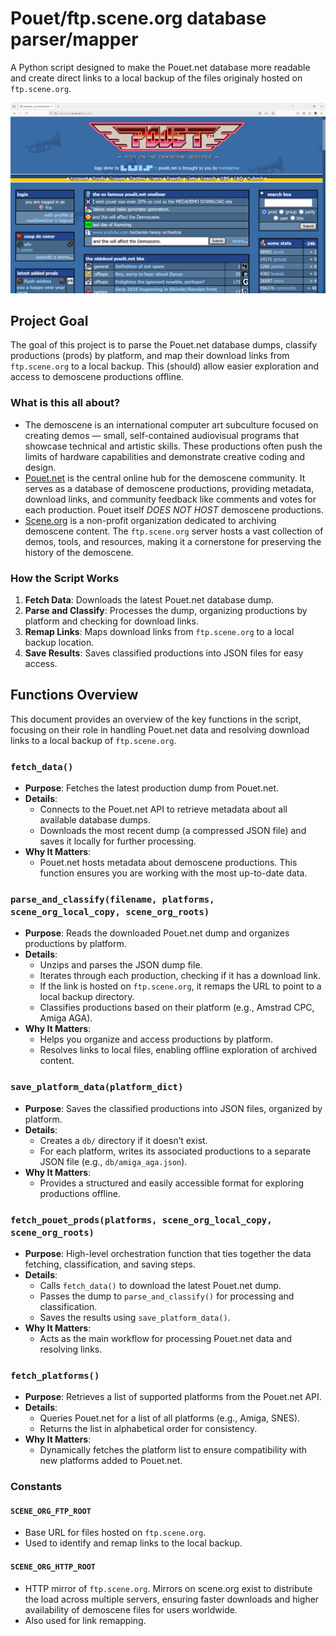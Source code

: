 ﻿# Pouet/ftp.scene.org database parser/mapper

A Python script designed to make the Pouet.net database more readable and create direct links to a local backup of the files originaly hosted on `ftp.scene.org`.

![Pouet Hero image](img/pouet_hero.png)

## Project Goal

The goal of this project is to parse the Pouet.net database dumps, classify productions (prods) by platform, and map their download links from `ftp.scene.org` to a local backup. This (should) allow easier exploration and access to demoscene productions offline.

### What is this all about?

- The demoscene is an international computer art subculture focused on creating demos — small, self-contained audiovisual programs that showcase technical and artistic skills. These productions often push the limits of hardware capabilities and demonstrate creative coding and design.
 - [Pouet.net](https://www.pouet.net) is the central online hub for the demoscene community. It serves as a database of demoscene productions, providing metadata, download links, and community feedback like comments and votes for each production. Pouet itself _DOES NOT HOST_ demoscene productions.
 - [Scene.org](https://scene.org) is a non-profit organization dedicated to archiving demoscene content. The `ftp.scene.org` server hosts a vast collection of demos, tools, and resources, making it a cornerstone for preserving the history of the demoscene.

### How the Script Works

1. **Fetch Data**: Downloads the latest Pouet.net database dump.
2. **Parse and Classify**: Processes the dump, organizing productions by platform and checking for download links.
3. **Remap Links**: Maps download links from `ftp.scene.org` to a local backup location.
4. **Save Results**: Saves classified productions into JSON files for easy access.

## Functions Overview

This document provides an overview of the key functions in the script, focusing on their role in handling Pouet.net data and resolving download links to a local backup of `ftp.scene.org`.

### `fetch_data()`

- **Purpose**: Fetches the latest production dump from Pouet.net.
- **Details**:
  - Connects to the Pouet.net API to retrieve metadata about all available database dumps.
  - Downloads the most recent dump (a compressed JSON file) and saves it locally for further processing.
- **Why It Matters**:
  - Pouet.net hosts metadata about demoscene productions. This function ensures you are working with the most up-to-date data.

### `parse_and_classify(filename, platforms, scene_org_local_copy, scene_org_roots)`

- **Purpose**: Reads the downloaded Pouet.net dump and organizes productions by platform.
- **Details**:
  - Unzips and parses the JSON dump file.
  - Iterates through each production, checking if it has a download link.
  - If the link is hosted on `ftp.scene.org`, it remaps the URL to point to a local backup directory.
  - Classifies productions based on their platform (e.g., Amstrad CPC, Amiga AGA).
- **Why It Matters**:
  - Helps you organize and access productions by platform.
  - Resolves links to local files, enabling offline exploration of archived content.

### `save_platform_data(platform_dict)`

- **Purpose**: Saves the classified productions into JSON files, organized by platform.
- **Details**:
  - Creates a `db/` directory if it doesn’t exist.
  - For each platform, writes its associated productions to a separate JSON file (e.g., `db/amiga_aga.json`).
- **Why It Matters**:
  - Provides a structured and easily accessible format for exploring productions offline.

### `fetch_pouet_prods(platforms, scene_org_local_copy, scene_org_roots)`

- **Purpose**: High-level orchestration function that ties together the data fetching, classification, and saving steps.
- **Details**:
  - Calls `fetch_data()` to download the latest Pouet.net dump.
  - Passes the dump to `parse_and_classify()` for processing and classification.
  - Saves the results using `save_platform_data()`.
- **Why It Matters**:
  - Acts as the main workflow for processing Pouet.net data and resolving links.

### `fetch_platforms()`

- **Purpose**: Retrieves a list of supported platforms from the Pouet.net API.
- **Details**:
  - Queries Pouet.net for a list of all platforms (e.g., Amiga, SNES).
  - Returns the list in alphabetical order for consistency.
- **Why It Matters**:
  - Dynamically fetches the platform list to ensure compatibility with new platforms added to Pouet.net.

### Constants

#### `SCENE_ORG_FTP_ROOT`
- Base URL for files hosted on `ftp.scene.org`.
- Used to identify and remap links to the local backup.

#### `SCENE_ORG_HTTP_ROOT`
- HTTP mirror of `ftp.scene.org`. Mirrors on scene.org exist to distribute the load across multiple servers, ensuring faster downloads and higher availability of demoscene files for users worldwide.
- Also used for link remapping.
